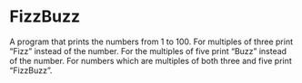 # FizzBuzz
A program that prints the numbers from 1 to 100. For multiples of three print “Fizz” instead of the number. For the multiples of five print “Buzz” instead of the number. For numbers which are multiples of both three and five print “FizzBuzz”.
